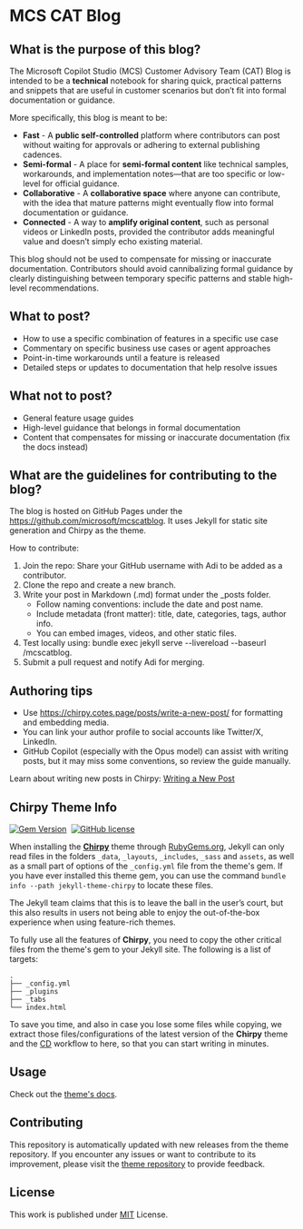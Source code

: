 # MCS CAT Blog

## What is the purpose of this blog?
The Microsoft Copilot Studio (MCS) Customer Advisory Team (CAT) Blog is intended to be a **technical** notebook for sharing quick, practical patterns and snippets that are useful in customer scenarios but don’t fit into formal documentation or guidance. 

More specifically, this blog is meant to be:
- **Fast** - A **public self-controlled** platform where contributors can post without waiting for approvals or adhering to external publishing cadences. 
- **Semi-formal** - A place for **semi-formal content** like technical samples, workarounds, and implementation notes—that are too specific or low-level for official guidance. 
- **Collaborative** - A **collaborative space** where anyone can contribute, with the idea that mature patterns might eventually flow into formal documentation or guidance. 
- **Connected** - A way to **amplify original content**, such as personal videos or LinkedIn posts, provided the contributor adds meaningful value and doesn’t simply echo existing material.

This blog should not be used to compensate for missing or inaccurate documentation. Contributors should avoid cannibalizing formal guidance by clearly distinguishing between temporary specific patterns and stable high-level recommendations.

## What to post?

- How to use a specific combination of features in a specific use case
- Commentary on specific business use cases or agent approaches
- Point-in-time workarounds until a feature is released
- Detailed steps or updates to documentation that help resolve issues

## What not to post?

- General feature usage guides
- High-level guidance that belongs in formal documentation
- Content that compensates for missing or inaccurate documentation (fix the docs instead)

## What are the guidelines for contributing to the blog?

The blog is hosted on GitHub Pages under the https://github.com/microsoft/mcscatblog. It uses Jekyll for static site generation and Chirpy as the theme.

How to contribute:
1. Join the repo: Share your GitHub username with Adi to be added as a contributor.
2. Clone the repo and create a new branch.
3. Write your post in Markdown (.md) format under the _posts folder.
    - Follow naming conventions: include the date and post name.
    - Include metadata (front matter): title, date, categories, tags, author info.
    - You can embed images, videos, and other static files.
4. Test locally using: bundle exec jekyll serve --livereload --baseurl /mcscatblog.
5. Submit a pull request and notify Adi for merging.

## Authoring tips

- Use https://chirpy.cotes.page/posts/write-a-new-post/ for formatting and embedding media.
- You can link your author profile to social accounts like Twitter/X, LinkedIn.
- GitHub Copilot (especially with the Opus model) can assist with writing posts, but it may miss some conventions, so review the guide manually.

Learn about writing new posts in Chirpy: [Writing a New Post](https://chirpy.cotes.page/posts/write-a-new-post/)

## Chirpy Theme Info

[![Gem Version](https://img.shields.io/gem/v/jekyll-theme-chirpy)][gem]&nbsp;
[![GitHub license](https://img.shields.io/github/license/cotes2020/chirpy-starter.svg?color=blue)][mit]

When installing the [**Chirpy**][chirpy] theme through [RubyGems.org][gem], Jekyll can only read files in the folders
`_data`, `_layouts`, `_includes`, `_sass` and `assets`, as well as a small part of options of the `_config.yml` file
from the theme's gem. If you have ever installed this theme gem, you can use the command
`bundle info --path jekyll-theme-chirpy` to locate these files.

The Jekyll team claims that this is to leave the ball in the user’s court, but this also results in users not being
able to enjoy the out-of-the-box experience when using feature-rich themes.

To fully use all the features of **Chirpy**, you need to copy the other critical files from the theme's gem to your
Jekyll site. The following is a list of targets:

```shell
.
├── _config.yml
├── _plugins
├── _tabs
└── index.html
```

To save you time, and also in case you lose some files while copying, we extract those files/configurations of the
latest version of the **Chirpy** theme and the [CD][CD] workflow to here, so that you can start writing in minutes.

## Usage

Check out the [theme's docs](https://github.com/cotes2020/jekyll-theme-chirpy/wiki).

## Contributing

This repository is automatically updated with new releases from the theme repository. If you encounter any issues or want to contribute to its improvement, please visit the [theme repository][chirpy] to provide feedback.

## License

This work is published under [MIT][mit] License.

[gem]: https://rubygems.org/gems/jekyll-theme-chirpy
[chirpy]: https://github.com/cotes2020/jekyll-theme-chirpy/
[CD]: https://en.wikipedia.org/wiki/Continuous_deployment
[mit]: https://github.com/cotes2020/chirpy-starter/blob/master/LICENSE
